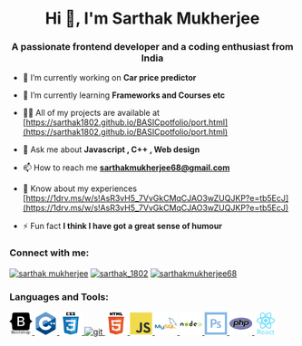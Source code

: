 <h1 align="center">Hi 👋, I'm Sarthak Mukherjee</h1>
<h3 align="center">A passionate frontend developer and a coding enthusiast from India</h3>

- 🔭 I’m currently working on **Car price predictor**

- 🌱 I’m currently learning **Frameworks and Courses etc**

- 👨‍💻 All of my projects are available at [https://sarthak1802.github.io/BASICpotfolio/port.html](https://sarthak1802.github.io/BASICpotfolio/port.html)

- 💬 Ask me about **Javascript , C++ , Web design**

- 📫 How to reach me **sarthakmukherjee68@gmail.com**

- 📄 Know about my experiences [https://1drv.ms/w/s!AsR3vH5_7VvGkCMqCJAO3wZUQJKP?e=tb5EcJ](https://1drv.ms/w/s!AsR3vH5_7VvGkCMqCJAO3wZUQJKP?e=tb5EcJ)

- ⚡ Fun fact **I think I have got a great sense of humour**

<h3 align="left">Connect with me:</h3>
<p align="left">
<a href="https://linkedin.com/in/sarthak mukherjee" target="blank"><img align="center" src="https://raw.githubusercontent.com/rahuldkjain/github-profile-readme-generator/master/src/images/icons/Social/linked-in-alt.svg" alt="sarthak mukherjee" height="30" width="40" /></a>
<a href="https://instagram.com/sarthak_1802" target="blank"><img align="center" src="https://raw.githubusercontent.com/rahuldkjain/github-profile-readme-generator/master/src/images/icons/Social/instagram.svg" alt="sarthak_1802" height="30" width="40" /></a>
<a href="https://www.leetcode.com/sarthakmukherjee68" target="blank"><img align="center" src="https://raw.githubusercontent.com/rahuldkjain/github-profile-readme-generator/master/src/images/icons/Social/leet-code.svg" alt="sarthakmukherjee68" height="30" width="40" /></a>
</p>

<h3 align="left">Languages and Tools:</h3>
<p align="left"> <a href="https://getbootstrap.com" target="_blank" rel="noreferrer"> <img src="https://raw.githubusercontent.com/devicons/devicon/master/icons/bootstrap/bootstrap-plain-wordmark.svg" alt="bootstrap" width="40" height="40"/> </a> <a href="https://www.w3schools.com/cpp/" target="_blank" rel="noreferrer"> <img src="https://raw.githubusercontent.com/devicons/devicon/master/icons/cplusplus/cplusplus-original.svg" alt="cplusplus" width="40" height="40"/> </a> <a href="https://www.w3schools.com/css/" target="_blank" rel="noreferrer"> <img src="https://raw.githubusercontent.com/devicons/devicon/master/icons/css3/css3-original-wordmark.svg" alt="css3" width="40" height="40"/> </a> <a href="https://git-scm.com/" target="_blank" rel="noreferrer"> <img src="https://www.vectorlogo.zone/logos/git-scm/git-scm-icon.svg" alt="git" width="40" height="40"/> </a> <a href="https://www.w3.org/html/" target="_blank" rel="noreferrer"> <img src="https://raw.githubusercontent.com/devicons/devicon/master/icons/html5/html5-original-wordmark.svg" alt="html5" width="40" height="40"/> </a> <a href="https://developer.mozilla.org/en-US/docs/Web/JavaScript" target="_blank" rel="noreferrer"> <img src="https://raw.githubusercontent.com/devicons/devicon/master/icons/javascript/javascript-original.svg" alt="javascript" width="40" height="40"/> </a> <a href="https://www.mysql.com/" target="_blank" rel="noreferrer"> <img src="https://raw.githubusercontent.com/devicons/devicon/master/icons/mysql/mysql-original-wordmark.svg" alt="mysql" width="40" height="40"/> </a> <a href="https://nodejs.org" target="_blank" rel="noreferrer"> <img src="https://raw.githubusercontent.com/devicons/devicon/master/icons/nodejs/nodejs-original-wordmark.svg" alt="nodejs" width="40" height="40"/> </a> <a href="https://www.photoshop.com/en" target="_blank" rel="noreferrer"> <img src="https://raw.githubusercontent.com/devicons/devicon/master/icons/photoshop/photoshop-line.svg" alt="photoshop" width="40" height="40"/> </a> <a href="https://www.php.net" target="_blank" rel="noreferrer"> <img src="https://raw.githubusercontent.com/devicons/devicon/master/icons/php/php-original.svg" alt="php" width="40" height="40"/> </a> <a href="https://reactjs.org/" target="_blank" rel="noreferrer"> <img src="https://raw.githubusercontent.com/devicons/devicon/master/icons/react/react-original-wordmark.svg" alt="react" width="40" height="40"/> </a> </p>

